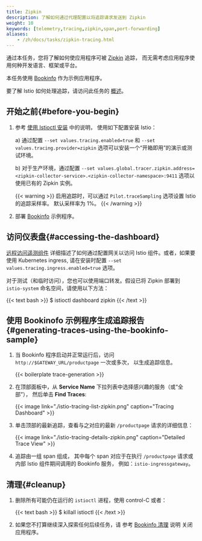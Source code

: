 ```yaml
---
title: Zipkin
description: 了解如何通过代理配置以将追踪请求发送到 Zipkin
weight: 10
keywords: [telemetry,tracing,zipkin,span,port-forwarding]
aliases:
    - /zh/docs/tasks/zipkin-tracing.html
---
```


通过本任务，您将了解如何使应用程序可被 [Zipkin](https://zipkin.io/) 追踪，
而无需考虑应用程序使用何种开发语言、框架或平台。

本任务使用 [Bookinfo](/zh/docs/examples/bookinfo/) 作为示例应用程序。

要了解 Istio 如何处理追踪，请访问此任务的 [概述](../overview/)。

## 开始之前{#before-you-begin}

1.  参考 [使用 Istioctl 安装](/zh/docs/setup/install/istioctl) 中的说明，
    使用如下配置安装 Istio：

    a) 通过配置 `--set values.tracing.enabled=true` 和 `--set values.tracing.provider=zipkin` 选项可以安装一个“开箱即用”的演示或测试环境。

    b) 对于生产环境，通过配置 `--set values.global.tracer.zipkin.address=<zipkin-collector-service>.<zipkin-collector-namespace>:9411` 选项以使用已有的 Zipkin 实例。

    {{< warning >}}
    启用追踪时，可以通过 `Pilot.traceSampling` 选项设置 Istio 的追踪采样率。
    默认采样率为 1%。
    {{< /warning >}}

1.  部署 [Bookinfo](/zh/docs/examples/bookinfo/#deploying-the-application) 示例程序。

## 访问仪表盘{#accessing-the-dashboard}

[远程访问遥测组件](/zh/docs/tasks/observability/gateways) 详细描述了如何通过配置网关以访问 Istio 组件。或者，如果要使用 Kubernetes ingress, 请在安装时配置 `--set values.tracing.ingress.enabled=true` 选项。

对于测试（和临时访问），您也可以使用端口转发。假设已将 Zipkin 部署到 `istio-system` 命名空间，请使用以下方法：

{{< text bash >}}
$ istioctl dashboard zipkin
{{< /text >}}

## 使用 Bookinofo 示例程序生成追踪报告{#generating-traces-using-the-bookinfo-sample}

1.  当 Bookinfo 程序启动并正常运行后，访问 `http://$GATEWAY_URL/productpage` 一次或多次，
    以生成追踪信息。

    {{< boilerplate trace-generation >}}

1.  在顶部面板中，从 **Service Name** 下拉列表中选择感兴趣的服务（或“全部”），
    然后单击 **Find Traces**:

    {{< image link="./istio-tracing-list-zipkin.png" caption="Tracing Dashboard" >}}

1.  单击顶部的最新追踪，查看与之对应的最新 `/productpage` 请求的详细信息：

    {{< image link="./istio-tracing-details-zipkin.png" caption="Detailed Trace View" >}}

1.  追踪由一组 span 组成，
    其中每个 span 对应于在执行 `/productpage` 请求或内部 Istio 组件期间调用的 Bookinfo 服务，
    例如：`istio-ingressgateway`。

## 清理{#cleanup}

1.  删除所有可能仍在运行的 `istioctl` 进程，使用 control-C 或者：

    {{< text bash >}}
    $ killall istioctl
    {{< /text >}}

1.  如果您不打算继续深入探索任何后续任务，请
    参考 [Bookinfo 清理](/docs/examples/bookinfo/#cleanup) 说明
    关闭应用程序。

